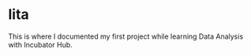 # lita
This is where I documented my first project while learning Data Analysis with Incubator Hub. 
